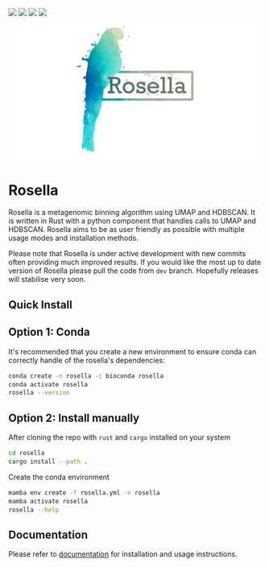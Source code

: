 ![](https://travis-ci.com/rhysnewell/rosella.svg?branch=master)
![](https://anaconda.org/bioconda/rosella/badges/license.svg)
![](https://anaconda.org/bioconda/rosella/badges/version.svg)
![](https://anaconda.org/bioconda/rosella/badges/platforms.svg)
![Rosella logo](docs/_include/images/rosella.png)

# Rosella
Rosella is a metagenomic binning algorithm using UMAP and HDBSCAN. It is written in Rust with a python component that 
handles calls to UMAP and HDBSCAN. Rosella aims to be as user friendly as possible with multiple usage modes and installation
methods. 

Please note that Rosella is under active development with new commits often providing much improved results. If you would like
the most up to date version of Rosella please pull the code from `dev` branch. Hopefully releases will stabilise very soon.

## Quick Install
## Option 1: Conda

It's recommended that you create a new environment to ensure conda can correctly handle of the rosella's dependencies:

```bash
conda create -n rosella -c bioconda rosella
conda activate rosella
rosella --version
```

## Option 2: Install manually
After cloning the repo with `rust` and `cargo` installed on your system
```bash
cd rosella
cargo install --path .
```

Create the conda environment
```bash
mamba env create -f rosella.yml -n rosella
mamba activate rosella
rosella --help
```

## Documentation

Please refer to [documentation](https://rhysnewell.github.io/rosella) for installation and usage instructions.
